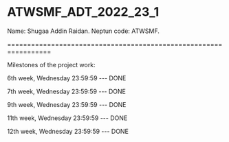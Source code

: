 # ATWSMF_ADT_2022_23_1

Name: Shugaa Addin Raidan.
Neptun code: ATWSMF.

=================================================================

Milestones of the project work:

6th week, Wednesday 23:59:59 --- DONE

7th week, Wednesday 23:59:59 --- DONE

9th week, Wednesday 23:59:59 --- DONE

11th week, Wednesday 23:59:59 --- DONE

12th week, Wednesday 23:59:59 --- DONE

